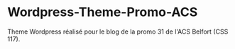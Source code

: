 # Wordpress-Theme-Promo-ACS
Theme Wordpress réalisé pour le blog de la promo 31 de l'ACS Belfort (CSS 117).
